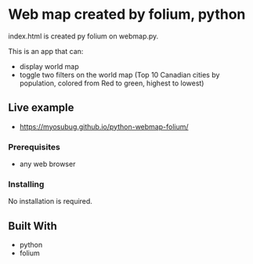 # Web map created by folium, python

index.html is created py folium on webmap.py.

This is an app that can:

* display world map
* toggle two filters on the world map (Top 10 Canadian cities by population, colored from Red to green, highest to lowest)

## Live example

* https://myosubug.github.io/python-webmap-folium/

### Prerequisites

* any web browser

### Installing

No installation is required.

## Built With

* python
* folium



